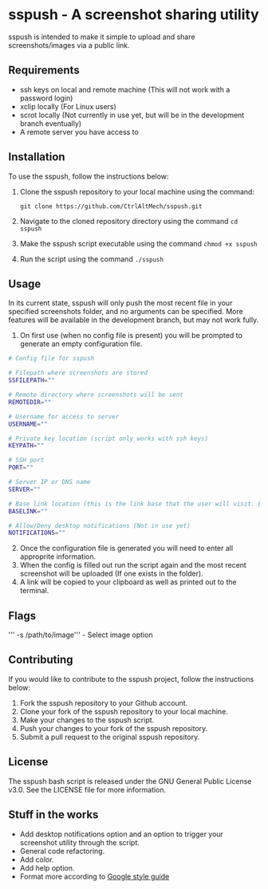# sspush - A screenshot sharing utility
sspush is intended to make it simple to upload and share screenshots/images via a public link.

## Requirements

- ssh keys on local and remote machine (This will not work with a password login)
- xclip locally (For Linux users)
- scrot locally (Not currently in use yet, but will be in the development branch eventually)
- A remote server you have access to

## Installation

To use the sspush, follow the instructions below:

1. Clone the sspush repository to your local machine using the command: 
    
    `git clone https://github.com/CtrlAltMech/sspush.git`
    
2. Navigate to the cloned repository directory using the command `cd sspush`
3. Make the sspush script executable using the command `chmod +x sspush`
4. Run the script using the command `./sspush`

## Usage

In its current state, sspush will only push the most recent file in your specified screenshots folder, and no arguments can be specified. More features will be available in the development branch, but may not work fully.

1. On first use (when no config file is present) you will be prompted to generate an empty configuration file.

```bash
# Config file for sspush

# Filepath where screenshots are stored
SSFILEPATH=""

# Remote directory where screenshots will be sent
REMOTEDIR=""

# Username for access to server
USERNAME=""

# Private key location (script only works with ssh keys)
KEYPATH=""

# SSH port
PORT=""

# Server IP or DNS name
SERVER=""

# Base link location (this is the link base that the user will visit. Example https://mysite.net/pics/<your image name>.jpg
BASELINK=""

# Allow/Deny desktop notifications (Not in use yet)
NOTIFICATIONS=""
```

2. Once the configuration file is generated you will need to enter all approprite information.
3. When the config is filled out run the script again and the most recent screenshot will be uploaded (If one exists in the folder).
4. A link will be copied to your clipboard as well as printed out to the terminal.

## Flags
''' -s /path/to/image''' - Select image option 

## Contributing

If you would like to contribute to the sspush project, follow the instructions below:

1. Fork the sspush repository to your Github account.
2. Clone your fork of the sspush repository to your local machine.
3. Make your changes to the sspush script.
4. Push your changes to your fork of the sspush repository.
5. Submit a pull request to the original sspush repository.

## License

The sspush bash script is released under the GNU General Public License v3.0. See the LICENSE file for more information.

## Stuff in the works

- Add desktop notifications option and an option to trigger your screenshot utility through the script.
- General code refactoring.
- Add color.
- Add help option.
- Format more according to [Google style guide](https://google.github.io/styleguide/shellguide.html#s7-naming-conventions)
